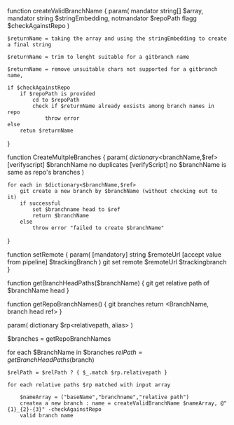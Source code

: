 function createValidBranchName 
{
    param(
        mandator string[] $array,
        mandator string $stringEmbedding,
        notmandator $repoPath
        flagg $checkAgainstRepo
    )

    $returnName = taking the array and using the stringEmbedding to create a final string

    $returnName = trim to lenght suitable for a gitbranch name
    
    $returnName = remove unsuitable chars not supported for a gitbranch name, 

    if $checkAgainstRepo
        if $repoPath is provided
            cd to $repoPath
            check if $returnName already exsists among branch names in repo
                throw error
    else
        retun $returnName
}

function CreateMultpleBranches
{
    param(
        $dictionary<$branchName,$ref> 
        [verifyscript] $branchName no duplicates
        [verifyScript] no $branchName is same as repo's branches
    )

    for each in $dictionary<$branchName,$ref>
        git create a new branch by $branchName (without checking out to it)
        if successful
            set $branchname head to $ref
            return $branchName
        else
            throw error "failed to create $branchName"
}

function setRemote 
{
    param(
        [mandatory] string $remoteUrl 
        [accept value from pipeline] $trackingBranch 
        ) 
        git set remote $remoteUrl $trackingbranch
}

function getBranchHeadPaths($branchName)
{
    git get relative path of $branchName head
}

function getRepoBranchNames()
{
    git branches
    return  <BranchName, branch head ref>
}


param(
dictionary $rp<relativepath, alias>
)

$branches = getRepoBranchNames

for each $BranchName in $branches
    $relPath = getBranchHeadPaths($branch)

    $relPath = $relPath ? { $_.match $rp.relativepath }
    
    for each relative paths $rp matched with input array

        $nameArray = ("baseName","branchname","relative path")
        createa a new branch : name = createValidBranchName $nameArray, @"{1}_{2}-{3}" -checkAgainstRepo
        valid branch name


